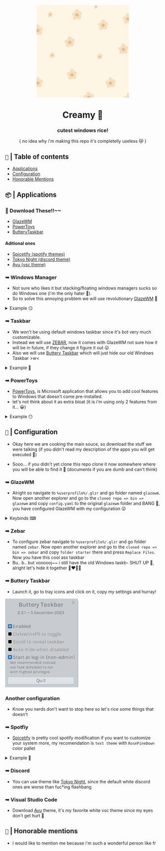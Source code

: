 

<p align="center">
    <img src='flowers.png' height='300' width='300' align="center" /> <br /> 
    <h1 align="center">Creamy 🌻 </h1>
    <h3 align="center">cutest windows rice!</h3>
    <p align="center">{ no idea why i'm making this repo it's completelly useless 😿 }</p>
</p>

   

## `🎲` |  Table of contents
-  <a href="#--applications">Applications</a> <br />
- <a href="#--configuration">Configuration</a> <br />
- <a href="#--honorable-mentions">Honorable Mentions</a> <br />

## `📦` | Applications
### 🍙 Download These!!~~
- [GlazeWM](https://github.com/glzr-io/glazewm/releases/download/v3.7.0/glazewm-v3.7.0.exe)
- [PowerToys](https://github.com/microsoft/PowerToys/releases/download/v0.86.0/PowerToysSetup-0.86.0-x64.exe)
- [ButteryTaskbar](https://github.com/LuisThiamNye/ButteryTaskbar2/releases/download/2.3.1/buttery-taskbar.exe)

#### Aditional ones
- [Spicetify (spotify themes)](https://spicetify.app/docs/advanced-usage/installation/)
- [Tokyo Night (discord theme)](https://github.com/ashtrath/Tokyo-Night)
- [Ayu (vsc theme)](https://github.com/dempfi/ayu)

### ➥ Windows Manager 
- Not sure who likes it but stacking/floating windows managers sucks so do Windows one (i'm the only hater  💢).
- So to solve this annoying problem we will use revolutionary [GlazeWM](https://github.com/glzr-io/glazewm) 👅

<details>
    <summary>Example 😏</summary>
    <img src='example-twmr.png' />
    - We will use this and everyone will ask us how can we be so cool (aura) <br />
    
</details>

### ➥ Taskbar
- We won't be using default windows taskbar since it's bot very much customizable.
- Instead we will use [ZEBAR](https://github.com/glzr-io/zebar), now it comes with GlazeWM not sure how it will be in future, if they change it figure it out 😛
- Also we will use [Buttery Taskbar](https://github.com/LuisThiamNye/ButteryTaskbar2) which will just hide our old Windows Taskbar >w<

<details>
    <summary>Example 🧐</summary>
    <img src='example-zebar.png' />
</details>

### ➥ PowerToys
-  [PowerToys](https://github.com/microsoft/PowerToys), is Microsoft application that allows you to add cool features to Windows that doesn't come pre-installed. 
- let's not think about it as extra bloat (it is i'm using only 2 features from it... 😀)

<details>
    <summary>Example 😶</summary>
    - Istg you are <b>LAZY ASS</b> 😤, go search PowerToys yourself it's one of the most popular Windows tools OMG.  <br />
    - I ain't adding a example of PowerToys (we saving github storage with this one [give me copilot for free plspslsdfldsj🤗]).
</details>

## `🔨` | Configuration
- Okay here we are cooking the main souce, so download the stuff we were talking (if you didn't read my description of the apps you will get executed 👿)

- Sooo... if you didn't yet clone this repo clone it now somewhere where you will be able to find it 👧 (documents if you are dumb and can't think)

### ➥ GlazeWM
- Alright so navigate to `%userprofile%/.glzr` and go folder named `glazewm`. Now open another explorer and go to the `cloned repo => bin => glazewm` and copy `config.yaml` to the original `glazewm` folder and BANG 🔫, you have configured GlazeWM with my configuration 😲

<details>
    <summary>Keybinds ⌨</summary>
    - I know that you probably don't know the keybinds so here they are. You can find them in the official documenatition since i didn't change any, since i'm lazy person 💤
    <img src='cheatsheet.png' />
</details>

### ➥ Zebar
- To configure zebar navigate to `%userprofile%/.glzr` and go folder named `zebar`. Now open another explorer and go to the `cloned repo => bin => zebar` and copy `folder starter` there and press `Replace Files`. Now you have this cool ass taskbar
- Bu.. b.. but voooooj~~ i still have the old Windows taskb- SHUT UP 💢, alright let's hide it together 👨‍❤️‍💋‍👨

### ➥  Buttery Taskbar
- Launch it, go to tray icons and click on it, copy my settings and hurray! <br />
<img src='buttery-taskbar.png' />

### Another configuration
- Know you nerds don't want to stop here so let's rice some things that doesn't 

### ➥  Spotfiy
-  [Spicetify](https://spicetify.app/docs/advanced-usage/installation/) is pretty cool spotify modification if you want to customize your system more, my recomendation is `text theme` with `RosePineDown` color pallet

<details>
    <summary>Example 🥗</summary>
    - Ofc you want to see example 🥟
    <img src='spotify.png' />
    - Ik it's cool you don't have to tell me 🙆‍♂️
</details>

### ➥  Discord
- You can use theme like [Tokyo Night](https://github.com/ashtrath/Tokyo-Night), since the default white discord ones are worse than fuc*ing flashbang

### ➥  Visual Studio Code
- Download [Ayu](https://github.com/dempfi/ayu) theme, it's my favorite white vsc theme since my eyes don't get hurt 🌭





## `📢` | Honorable mentions
- I would like to mention me because i'm such a wonderful person like fr
